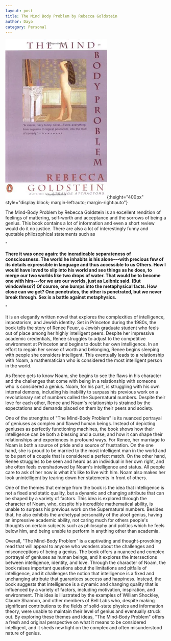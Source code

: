 ```yaml
---
layout: post
title: The Mind Body Problem by Rebecca Goldstein
author: Dayo
category: Personal
---
```



![profile](/images/mind_body_problem.jpg){:height="400px" style="display:block; margin-left:auto; margin-right:auto"}

The Mind-Body Problem by Rebecca Goldstein is an excellent rendition of feelings of mattering, self-worth and acceptance and the sorrows of being a genius. This book contains a lot of information and even a short review would do it no justice. There are also a lot of interestingly funny and quotable philosophical statements such as

"

**There it was once again: the ineradicable separateness of consciousness. The world he inhabits is his alone---with precious few of its details expressible in language and thus accessible to us Others. How I would have loved to slip into his world and see things as he does, to merge our two worlds like two drops of water. That would be to become one with him---for we are our worlds, just as Leibniz said. (But windowless?) Of course, one bumps into the metaphysical facts. How close can we get? One penetrates, the other is penetrated, but we never break through. Sex is a battle against metaphysics.**

"

It is an elegantly written novel that explores the complexities of intelligence, impostorism, and Jewish identity. Set in Princeton during the 1980s, the book tells the story of Renee Feuer, a Jewish graduate student who feels out of place among her highly intelligent peers. Despite her impressive academic credentials, Renee struggles to adjust to the competitive environment at Princeton and begins to doubt her own intelligence. In an effort to regain her sense of worth and belonging, Renee begins sleeping with people she considers intelligent. This eventually leads to a relationship with Noam, a mathematician who is considered the most intelligent person in the world.

As Renee gets to know Noam, she begins to see the flaws in his character and the challenges that come with being in a relationship with someone who is considered a genius. Noam, for his part, is struggling with his own internal demons, including his inability to surpass his previous work on a revolutionary set of numbers called the Supernatural numbers. Despite their love for each other, Renee and Noam's relationship is strained by the expectations and demands placed on them by their peers and society.

One of the strengths of "The Mind-Body Problem" is its nuanced portrayal of geniuses as complex and flawed human beings. Instead of depicting geniuses as perfectly functioning machines, the book shows how their intelligence can be both a blessing and a curse, and how it can shape their relationships and experiences in profound ways. For Renee, her marriage to Noam is both a source of pride and a source of frustration. On the one hand, she is proud to be married to the most intelligent man in the world and to be part of a couple that is considered a perfect match. On the other hand, Renee struggles to be seen and heard as an individual in her own right, and she often feels overshadowed by Noam's intelligence and status. All people care to ask of her now is what it's like to live with him. Noam also makes her look unintelligent by tearing down her statements in front of others.

One of the themes that emerge from the book is the idea that intelligence is not a fixed and static quality, but a dynamic and changing attribute that can be shaped by a variety of factors. This idea is explored through the character of Noam, who, despite his incredible mathematical ability, is unable to surpass his previous work on the Supernatural numbers. Besides that, he also exhibits the archetypal personality of the aloof genius, having an impressive academic ability, not caring much for others people's thoughts on certain subjects such as philosophy and politics which he feels below him, and being unable to perform in anything other than academia.

Overall, "The Mind-Body Problem" is a captivating and thought-provoking read that will appeal to anyone who wonders about the challenges and misconceptions of being a genius. The book offers a nuanced and complex portrayal of geniuses as human beings, and it explores the intersections between intelligence, identity, and love. Through the character of Noam, the book raises important questions about the limitations and pitfalls of intelligence, and it challenges the notion that intelligence is a fixed and unchanging attribute that guarantees success and happiness. Instead, the book suggests that intelligence is a dynamic and changing quality that is influenced by a variety of factors, including motivation, inspiration, and environment. This idea is illustrated by the examples of William Shockley, Claude Shannon, and other members of Bell Labs who, despite making significant contributions to the fields of solid-state physics and information theory, were unable to maintain their level of genius and eventually struck out. By exploring these themes and ideas, "The Mind-Body Problem" offers a fresh and original perspective on what it means to be considered intelligent, and it sheds new light on the complex and often misunderstood nature of genius.